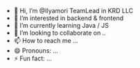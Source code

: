 - 👋 Hi, I’m @Ilyamori TeamLead in KRD LLC
- 👀 I’m interested in backend & frontend
- 🌱 I’m currently learning Java / JS
- 💞️ I’m looking to collaborate on ..
- 📫 How to reach me ...
- 😄 Pronouns: ...
- ⚡ Fun fact: ...

<!---
Ilyamori/Ilyamori is a ✨ special ✨ repository because its `README.md` (this file) appears on your GitHub profile.
You can click the Preview link to take a look at your changes.
--->
